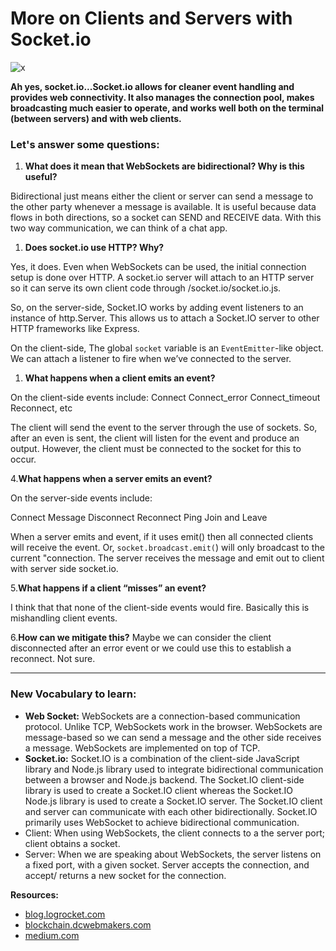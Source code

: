 # More on Clients and Servers with Socket.io

![x](https://media.giphy.com/media/1ggzuchWJ0ps4/giphy.gif)

**Ah yes, socket.io...Socket.io allows for cleaner event handling and provides web connectivity. It also manages the connection pool, makes broadcasting much easier to operate, and works well both on the terminal (between servers) and with web clients.**

### Let's answer some questions:

1. **What does it mean that WebSockets are bidirectional? Why is this useful?**

Bidirectional just means either the client or server can send a message to the other party whenever a message is available. It is useful because data flows in both directions, so a socket can SEND and RECEIVE data. With this two way communication, we can think of a chat app.


1. **Does socket.io use HTTP? Why?**
   
Yes, it does. Even when WebSockets can be used, the initial connection setup is done over HTTP. A socket.io server will attach to an HTTP server so it can serve its own client code through /socket.io/socket.io.js.

So, on the server-side, Socket.IO works by adding event listeners to an instance of http.Server. This allows us to attach a Socket.IO server to other HTTP frameworks like Express.

On the client-side, The global `socket` variable is an `EventEmitter`-like object. We can attach a listener to fire when we’ve connected to the server.

   
1. **What happens when a client emits an event?**
   

On the client-side events include:
Connect
Connect_error
Connect_timeout
Reconnect, etc

The client will send the event to the server through the use of sockets. So, after an even is sent, the client will listen for the event and produce an output. However, the client must be connected to the socket for this to occur.

4.**What happens when a server emits an event?**

On the server-side events include:

Connect
Message
Disconnect
Reconnect
Ping
Join and
Leave

When a server emits and event, if it uses emit() then all connected clients will receive the event. Or, `socket.broadcast.emit(`) will only broadcast to the current "connection. The server receives the message and emit out to client with server side socket.io.

5.**What happens if a client “misses” an event?**

I think that that none of the client-side events would fire. Basically this is mishandling client events. 

6.**How can we mitigate this?**
Maybe we can consider the client disconnected after an error event or we could use this to establish a reconnect. Not sure.


------------------------

### New Vocabulary to learn:

- **Web Socket:**
   WebSockets are a connection-based communication protocol. Unlike TCP, WebSockets work in the browser. WebSockets are message-based so we can send a message and the other side receives a message. WebSockets are implemented on top of TCP. 
- **Socket.io:** 
  Socket.IO is a combination of the client-side JavaScript library and Node.js library used to integrate bidirectional communication between a browser and Node.js backend. The Socket.IO client-side library is used to create a Socket.IO client whereas the Socket.IO Node.js library is used to create a Socket.IO server. The Socket.IO client and server can communicate with each other bidirectionally. Socket.IO primarily uses WebSocket to achieve bidirectional communication.
- Client: When using WebSockets,  the client connects to a the server port; client obtains a socket.
- Server: When we are speaking about WebSockets,  the server listens on a fixed port, with a given socket. Server accepts the connection, and accept/ returns a new socket for the connection.
  
**Resources:**
- [blog.logrocket.com](https://blog.logrocket.com/beyond-rest-using-websockets-for-two-way-communication-in-your-react-app-884eff6655f5/)
- [blockchain.dcwebmakers.com](https://blockchain.dcwebmakers.com/blog/intro-to-real-time-bidirectional-communications-between-browsers-and-websocket-servers.html#:~:text=WebSocket%20is%20an%20application%2Dlayer,between%20a%20web%20browser%20and)
- [medium.com]()